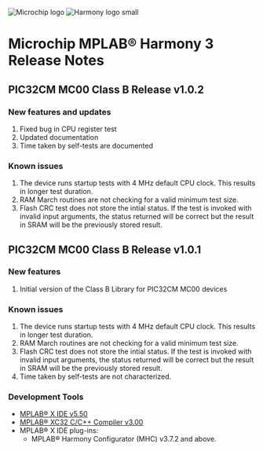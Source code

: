 ﻿![Microchip logo](https://raw.githubusercontent.com/wiki/Microchip-MPLAB-Harmony/Microchip-MPLAB-Harmony.github.io/images/microchip_logo.png)
![Harmony logo small](https://raw.githubusercontent.com/wiki/Microchip-MPLAB-Harmony/Microchip-MPLAB-Harmony.github.io/images/microchip_mplab_harmony_logo_small.png)

# Microchip MPLAB® Harmony 3 Release Notes

## PIC32CM MC00 Class B Release v1.0.2
### New features and updates
1. Fixed bug in CPU register test
2. Updated documentation
3. Time taken by self-tests are documented

### Known issues
1. The device runs startup tests with 4 MHz default CPU clock. This results in longer test duration.
2. RAM March routines are not checking for a valid minimum test size.
3. Flash CRC test does not store the intial status. If the test is invoked with invalid input arguments,
   the status returned will be correct but the result in SRAM will be the previously stored result.


## PIC32CM MC00 Class B Release v1.0.1
### New features
1. Initial version of the Class B Library for PIC32CM MC00 devices

### Known issues
1. The device runs startup tests with 4 MHz default CPU clock. This results in longer test duration.
2. RAM March routines are not checking for a valid minimum test size.
3. Flash CRC test does not store the intial status. If the test is invoked with invalid input arguments,
   the status returned will be correct but the result in SRAM will be the previously stored result. 
4. Time taken by self-tests are not characterized.


### Development Tools

* [MPLAB® X IDE v5.50](https://www.microchip.com/mplab/mplab-x-ide)
* [MPLAB® XC32 C/C++ Compiler v3.00](https://www.microchip.com/mplab/compilers)
* MPLAB® X IDE plug-ins:
    * MPLAB® Harmony Configurator (MHC) v3.7.2 and above.